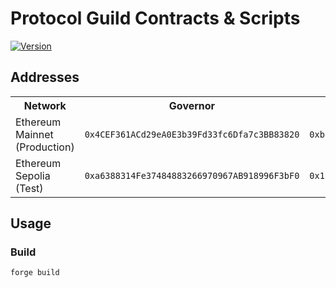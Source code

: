# Protocol Guild Contracts & Scripts

[![Version][version-badge]][version-link]

## Addresses

<table>
<tr>
<th>Network</th>
<th>Governor</th>
<th>Timelock</th>
<th>ProposalTypesConfigurator</th>
<th>ProxyAdmin</th>
<th>Membership</th>
<th>OptimisticModule</th>
</tr>
<tr>
<td>Ethereum Mainnet (Production)</td>
<td><code>0x4CEF361ACd29eA0E3b39Fd33fc6Dfa7c3BB83820</code></td>
<td><code>0xb09A941C4843f79423c8f2C8562aeD1691cbe674</code></td>
<td><code>0x1986516d07ABEddF8107F98b443F21ECFEE1d164</code></td>
<td><code>0xCF0833714e25c88F756373213775d50BF0327eFC</code></td>
<td><code>0xD6e705292f293Df65c9FB9C28f67C3794fC66D5F</code></td>
<td><code>0x2e360A2bb39B47749D5F34cf0E1A285C76c088c3</code></td>
</tr>
<tr>
<td>Ethereum Sepolia (Test)</td>
<td><code>0xa6388314Fe37484883266970967AB918996F3bF0</code></td>
<td><code>0x184ad2fD9959b8F5C247Ff1188114Dffd12069a0</code></td>
<td><code>0xB7687e62D6b2cafb3ED3c3c81b0B6Cf0a3884602</code></td>
<td><code>0x21727CD3929eE4aAB706399BE8F57d173644Dc5c</code></td>
<td><code>0x27B0031c64F4231F0Aff28E668553d73F48125f3</code></td>
<td><code>0x4414D030cFfEC5Edc011a27c653Ce21704b12d85</code></td>
</tr>
</table>

## Usage

### Build

```shell
forge build
```

[version-badge]: https://img.shields.io/badge/agora--governor-v1.1.0-brightgreen
[version-link]: https://github.com/voteagora/agora-governor/releases/tag/v1.0.0

